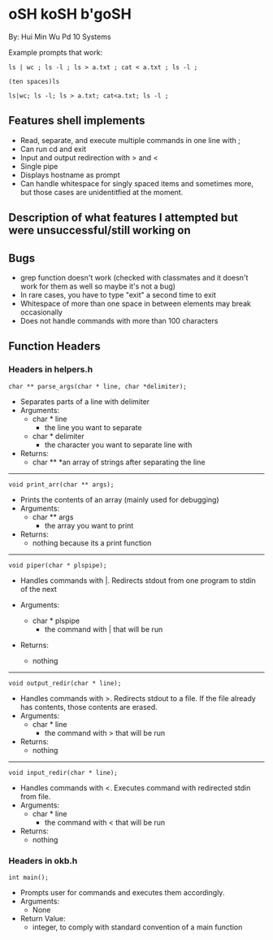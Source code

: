 # oSH koSH b'goSH
By: Hui Min Wu Pd 10 Systems

Example prompts that work:

```ls | wc ; ls -l ; ls > a.txt ; cat < a.txt ; ls -l ;```

```(ten spaces)ls```

```ls|wc; ls -l; ls > a.txt; cat<a.txt; ls -l ;```

## Features shell implements
* Read, separate, and execute multiple commands in one line with ;
* Can run cd and exit
* Input and output redirection with > and <
* Single pipe
* Displays hostname as prompt
* Can handle whitespace for singly spaced items and sometimes more, but those cases are unidentitfied at the moment.

## Description of what features I attempted but were unsuccessful/still working on

## Bugs
* grep function doesn't work (checked with classmates and it doesn't work for them as well so maybe it's not a bug)
* In rare cases, you have to type "exit" a second time to exit
* Whitespace of more than one space in between elements may break occasionally
* Does not handle commands with more than 100 characters

## Function Headers
### Headers in helpers.h

```char ** parse_args(char * line, char *delimiter);```
* Separates parts of a line with delimiter
* Arguments:
  * char * line
    * the line you want to separate
  * char * delimiter
    * the character you want to separate line with
* Returns:
  * char **
    *an array of strings after separating the line
___

```void print_arr(char ** args);```
* Prints the contents of an array (mainly used for debugging)
* Arguments:
  * char ** args
    * the array you want to print
* Returns:
  * nothing because its a print function
___
```void piper(char * plspipe);```
* Handles commands with |. Redirects stdout from one program to stdin of the next

* Arguments:
  * char * plspipe
    * the command with | that will be run
* Returns:
  * nothing
___
```void output_redir(char * line);```
* Handles commands with >. Redirects stdout to a file. If the file already has contents, those contents are erased.
* Arguments:
  * char * line
    * the command with > that will be run
* Returns:
  * nothing
___
```void input_redir(char * line);```
* Handles commands with <. Executes command with redirected stdin from file.
* Arguments:
  * char * line
    * the command with < that will be run
* Returns:
  * nothing
### Headers in okb.h

```int main();```
* Prompts user for commands and executes them accordingly.
* Arguments:
  * None
* Return Value: 
  * integer, to comply with standard convention of a main function
